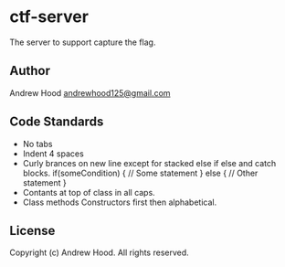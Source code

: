 ctf-server
=========

The server to support capture the flag. 

Author
------
Andrew Hood <andrewhood125@gmail.com>


Code Standards
--------------

- No tabs
- Indent 4 spaces
- Curly brances on new line except for stacked else if else and catch blocks. 
     if(someCondition)
     {
        // Some statement
     } else {
        // Other statement
     } 
- Contants at top of class in all caps. 
- Class methods Constructors first then alphabetical. 

License
-------
Copyright (c) Andrew Hood. All rights reserved.

